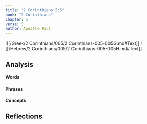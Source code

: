 ```yaml
---
title: "2 Corinthians 5:5"
book: "2 Corinthians"
chapter: 5
verse: 5
author: Apostle Paul
---
```

![[/Greek/2 Corinthians/005/2 Corinthians-005-005G.md#Text]]
![[/Hebrew/2 Corinthians/005/2 Corinthians-005-005H.md#Text]]

## Analysis

#### Words

#### Phrases

#### Concepts

## Reflections

